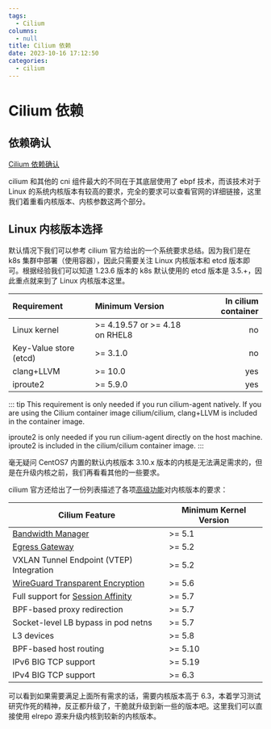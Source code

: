 ```yaml
---
tags: 
  - Cilium
columns: 
  - null
title: Cilium 依赖
date: 2023-10-16 17:12:50
categories: 
  - cilium
---
```


# Cilium 依赖

## 依赖确认

[Cilium 依赖确认](https://docs.cilium.io/en/stable/operations/system_requirements/)

cilium 和其他的 cni 组件最大的不同在于其底层使用了 ebpf 技术，而该技术对于 Linux 的系统内核版本有较高的要求，完全的要求可以查看官网的详细链接，这里我们着重看内核版本、内核参数这两个部分。

## Linux 内核版本选择

默认情况下我们可以参考 cilium 官方给出的一个系统要求总结。因为我们是在 k8s 集群中部署（使用容器），因此只需要关注 Linux 内核版本和 etcd 版本即可。根据经验我们可以知道 1.23.6 版本的 k8s 默认使用的 etcd 版本是 3.5.+，因此重点就来到了 Linux 内核版本这里。

| Requirement            | Minimum Version                | In cilium container |
| :--------------------- | :----------------------------- | ------------------: |
| Linux kernel           | >= 4.19.57 or >= 4.18 on RHEL8 |                  no |
| Key-Value store (etcd) | >= 3.1.0                       |                  no |
| clang+LLVM             | >= 10.0                        |                 yes |
| iproute2               | >= 5.9.0                       |                 yes |

::: tip
This requirement is only needed if you run cilium-agent natively. If you are using the Cilium container image cilium/cilium, clang+LLVM is included in the container image.

iproute2 is only needed if you run cilium-agent directly on the host machine. iproute2 is included in the cilium/cilium container image.
:::

毫无疑问 CentOS7 内置的默认内核版本 3.10.x 版本的内核是无法满足需求的，但是在升级内核之前，我们再看看其他的一些要求。

cilium 官方还给出了一份列表描述了各项[高级功能](https://docs.cilium.io/en/stable/operations/system_requirements/#advanced-features)对内核版本的要求：

| Cilium Feature                                                                                                            | Minimum Kernel Version |
| ------------------------------------------------------------------------------------------------------------------------- | ---------------------- |
| [Bandwidth Manager](https://docs.cilium.io/en/stable/network/kubernetes/bandwidth-manager/#bandwidth-manager)             | >= 5.1                 |
| [Egress Gateway](https://docs.cilium.io/en/stable/network/egress-gateway/#egress-gateway)                                 | >= 5.2                 |
| VXLAN Tunnel Endpoint (VTEP) Integration                                                                                  | >= 5.2                 |
| [WireGuard Transparent Encryption](https://docs.cilium.io/en/stable/security/network/encryption-wireguard/#encryption-wg) | >= 5.6                 |
| Full support for [Session Affinity](https://docs.cilium.io/en/stable/network/kubernetes/kubeproxy-free/#session-affinity) | >= 5.7                 |
| BPF-based proxy redirection                                                                                               | >= 5.7                 |
| Socket-level LB bypass in pod netns                                                                                       | >= 5.7                 |
| L3 devices                                                                                                                | >= 5.8                 |
| BPF-based host routing                                                                                                    | >= 5.10                |
| IPv6 BIG TCP support                                                                                                      | >= 5.19                |
| IPv4 BIG TCP support                                                                                                      | >= 6.3                 |

可以看到如果需要满足上面所有需求的话，需要内核版本高于 6.3，本着学习测试研究作死的精神，反正都升级了，干脆就升级到新一些的版本吧。这里我们可以直接使用 elrepo 源来升级内核到较新的内核版本。
